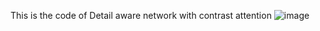 This is the code of Detail aware network with contrast attention
![image](https://github.com/SijieLuo/Detail-aware-network-with-contrast-attention/assets/52660906/f27af69f-a21c-4c13-8cba-a2be2bd6642d)
